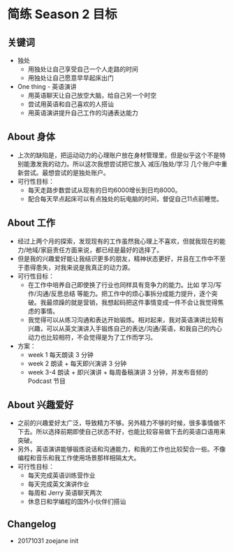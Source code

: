 # 简练 Season 2 目标

## 关键词

- 独处 
    - 用独处让自己享受自己一个人走路的时间
    - 用独处让自己愿意早早起床出门
- One thing - 英语演讲
    - 用英语聊天让自己放空大脑，给自己另一个时空
    - 尝试用英语和自己喜欢的人搭讪
    - 用英语演讲提升自己工作的沟通表达能力

## About 身体

- 上次的缺陷是，把运动动力的心理账户放在身材管理里，但是似乎这个不是特别能激发我的动力。所以这次我想尝试把它放入 减压/独处/学习 几个账户中重新尝试。最想尝试的是独处账户。
- 可行性目标：
	- 每天走路步数尝试从现有的日均6000增长到日均8000。
	- 配合每天早点起床可以有点独处的玩电脑的时间，督促自己11点前睡觉。

## About 工作

- 经过上两个月的探索，发现现有的工作虽然我心理上不喜欢，但就我现在的能力/地域/家庭责任方面来说，都已经是最好的选择了。
- 但是我的兴趣爱好能让我结识更多的朋友，精神状态更好，并且在工作中不至于患得患失，对我来说是我真正的动力源。
- 可行性目标：
	- 在工作中培养自己即使换了行业也同样具有竞争力的能力。比如 学习/写作/沟通/反思总结 等能力。把工作中的烦心事拆分成能力提升，逐个突破。我最烦躁的就是营销，我想起码把这件事情变成一件不会让我觉得焦虑的事情。
	- 我觉得可以从练习沟通和表达开始锻炼。相对起来，我对英语演讲比较有兴趣，可以从英文演讲入手锻炼自己的表达/沟通/英语，和我自己的内心动力也比较相符，不会觉得是为了工作而学习。
-  方案：
	- week 1 每天朗读 3 分钟
	- week 2 朗读 + 每天即兴演讲 3 分钟
	- week 3-4 朗读 + 即兴演讲 + 每周备稿演讲 3 分钟，并发布音频的 Podcast 节目
	
## About 兴趣爱好

- 之前的兴趣爱好太广泛，导致精力不够。另外精力不够的时候，很多事情做不下去。所以选择前期即使自己状态不好，也能比较容易做下去的英语口语用来突破。
- 另外，英语演讲能够锻炼说话和沟通能力，和我的工作也比较契合一些。不像编程和音乐和我工作使用场景那样相隔太大。
- 可行性目标：
	- 每天完成英语训练营作业
	- 每天完成英文演讲作业
	- 每周和 Jerry 英语聊天两次
	- 休息日和学编程的国外小伙伴们搭讪

## Changelog

- 20171031 zoejane init

